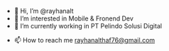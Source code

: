 - 👋 Hi, I’m @rayhanalt
- 👀 I’m interested in Mobile & Fronend Dev
- 🌱 I’m currently working in PT Pelindo Solusi Digital
<!--- - 💞️ I’m looking to collaborate on ... --->
- 📫 How to reach me rayhanalthaf76@gmail.com

<!---
rayhanalt/rayhanalt is a ✨ special ✨ repository because its `README.md` (this file) appears on your GitHub profile.
You can click the Preview link to take a look at your changes.
--->
